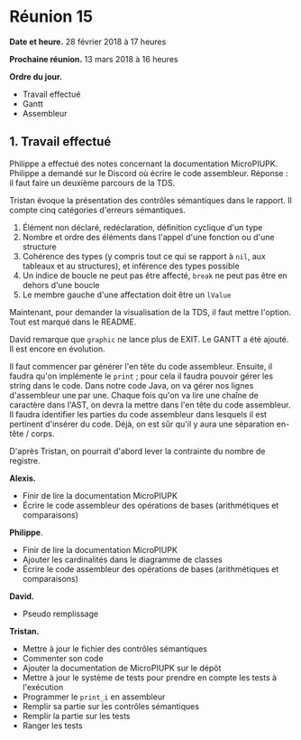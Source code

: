 # Réunion 15

**Date et heure.** 28 février 2018 à 17 heures

**Prochaine réunion.** 13 mars 2018 à 16 heures

**Ordre du jour.**

- Travail effectué
- Gantt
- Assembleur

## 1. Travail effectué

Philippe a effectué des notes concernant la documentation MicroPIUPK. Philippe a demandé sur le Discord où écrire le code assembleur. Réponse : il faut faire un deuxième parcours de la TDS.

Tristan évoque la présentation des contrôles sémantiques dans le rapport. Il compte cinq catégories d'erreurs sémantiques.

1. Élément non déclaré, redéclaration, définition cyclique d'un type
2. Nombre et ordre des éléments dans l'appel d'une fonction ou d'une structure
3. Cohérence des types (y compris tout ce qui se rapport à `nil`, aux tableaux et au structures), et inférence des types possible
4. Un indice de boucle ne peut pas être affecté, `break` ne peut pas être en dehors d'une boucle
5. Le membre gauche d'une affectation doit être un `lValue`

Maintenant, pour demander la visualisation de la TDS, il faut mettre l'option. Tout est marqué dans le README.

David remarque que `graphic` ne lance plus de EXIT. Le GANTT a été ajouté. Il est encore en évolution.

Il faut commencer par générer l'en tête du code assembleur. Ensuite, il faudra qu'on implémente le `print` ; pour cela il faudra pouvoir gérer les string dans le code. Dans notre code Java, on va gérer nos lignes d'assembleur une par une. Chaque fois qu'on va lire une chaîne de caractère dans l'AST, on devra la mettre dans l'en tête du code assembleur. Il faudra identifier les parties du code assembleur dans lesquels il est pertinent d'insérer du code. Déjà, on est sûr qu'il y aura une séparation en-tête / corps.

D'après Tristan, on pourrait d'abord lever la contrainte du nombre de registre.

**Alexis.**

- Finir de lire la documentation MicroPIUPK
- Écrire le code assembleur des opérations de bases (arithmétiques et comparaisons) 

**Philippe**.

- Finir de lire la documentation MicroPIUPK
- Ajouter les cardinalités dans le diagramme de classes
- Écrire le code assembleur des opérations de bases (arithmétiques et comparaisons) 

**David.**

- Pseudo remplissage

**Tristan.**

- Mettre à jour le fichier des contrôles sémantiques 
- Commenter son code
- Ajouter la documentation de MicroPIUPK sur le dépôt
- Mettre à jour le système de tests pour prendre en compte les tests à l'exécution
- Programmer le `print_i` en assembleur
- Remplir sa partie sur les contrôles sémantiques
- Remplir la partie sur les tests
- Ranger les tests

